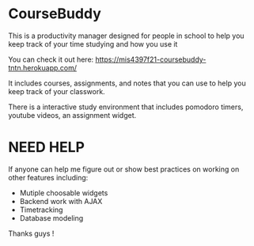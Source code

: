 # CourseBuddy

This is a productivity manager designed for people in school to help you keep track of your time studying and how you use it

You can check it out here:
https://mis4397f21-coursebuddy-tntn.herokuapp.com/


It includes courses, assignments, and notes that you can use to help you keep track of your classwork.


There is a interactive study environment that includes pomodoro timers, youtube videos, an assignment widget.



# NEED HELP
If anyone can help me figure out or show best practices on working on other features including:

<ul>
  <li>Mutiple choosable widgets</li>
  <li>Backend work with AJAX</li>
  <li>Timetracking</li>
  <li>Database modeling</li>
</ul>


Thanks guys !
